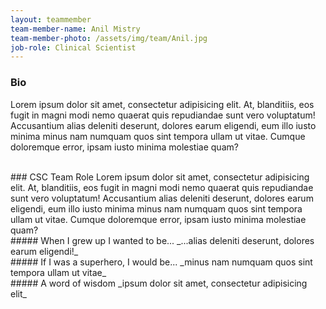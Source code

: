 ```yaml
---
layout: teammember
team-member-name: Anil Mistry
team-member-photo: /assets/img/team/Anil.jpg
job-role: Clinical Scientist
---
```


### Bio
Lorem ipsum dolor sit amet, consectetur adipisicing elit. At, blanditiis, eos fugit in magni modi nemo quaerat quis 
repudiandae sunt vero voluptatum! Accusantium alias deleniti deserunt, dolores earum eligendi, eum illo iusto minima 
minus nam numquam quos sint tempora ullam ut vitae. Cumque doloremque error, ipsam iusto minima molestiae quam?

<br>
### CSC Team Role 
Lorem ipsum dolor sit amet, consectetur adipisicing elit. At, blanditiis, eos fugit in magni modi nemo quaerat quis 
repudiandae sunt vero voluptatum! Accusantium alias deleniti deserunt, dolores earum eligendi, eum illo iusto minima 
minus nam numquam quos sint tempora ullam ut vitae. Cumque doloremque error, ipsam iusto minima molestiae quam?

<br>
##### When I grew up I wanted to be...
_...alias deleniti deserunt, dolores earum eligendi!_
<br>
##### If I was a superhero, I would be...
_minus nam numquam quos sint tempora ullam ut vitae_
<br>
##### A word of wisdom
_ipsum dolor sit amet, consectetur adipisicing elit_
<br>